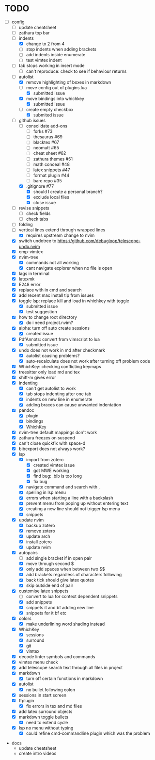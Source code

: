# TODO

- [ ] config
  - [ ] update cheatsheet
  - [ ] zathura top bar
  - [ ] indents
    - [x] change to 2 from 4
    - [ ] stop indents when adding brackets
    - [ ] add indents inside enumerate
    - [ ] test vimtex indent
  - [ ] tab stops working in insert mode
    - [ ] can't reproduce: check to see if behaviour returns
  - [ ] autolist
    - [x] remove highlighting of boxes in markdown
    - [ ] move config out of plugins.lua 
      - [x] submitted issue
    - [x] move bindings into whichkey 
      - [x] submitted issue
    - [ ] create empty checkbox 
      - [x] submited issue
  - [ ] github issues
    - [ ] consolidate add-ons 
      - [ ] forks #73
      - [ ] thesaurus #69
      - [ ] blacktex #67
      - [ ] neomutt #65
      - [ ] cheat sheet #62
      - [ ] zathura themes #51
      - [ ] math conceal #48
      - [ ] latex snippets #47
      - [ ] format plugin #44
      - [ ] bare repo #35
    - [x] .gitignore #77
      - [x] should I create a personal branch?
      - [x] exclude local files 
      - [x] close issue 
  - [ ] revise snippets
    - [ ] check fields
    - [ ] check tabs 
  - [ ] folding
  - [ ] vertical lines extend through wrapped lines
    - [x] requires upstream change to nvim
  - [x] switch undotree to https://github.com/debugloop/telescope-undo.nvim
  - [x] cmp-vimtex 
  - [x] nvim-tree
      - [x] commands not all working 
      - [x] cant navigate explorer when no file is open
  - [x] lags in terminal
  - [x] latexmk
  - [x] E248 error
  - [x] replace <Tab> with <C-j> in cmd and search
  - [x] add recent mac install tip from issues
  - [x] toggle lsp: replace kill and load in whichkey with toggle
    - [x] submitted issue
    - [x] test suggestion 
  - [x] how to change root directory
    - [x] do i need project.nvim?
  - [x] alpha: turn off auto create sessions
    - [x] created issue
  - [x] PdfAnnots: convert from vimscript to lua
    - [x] submitted issue
  - [x] undo does not work in md after checkmark
    - [x] autolist causing problems?
    - [x] auto-recalculate does not work after turning off problem code 
  - [x] WhichKey: checking conflicting keymaps
  - [x] treesitter only load md and tex
  - [x] shift-m gives error
  - [x] indenting
    - [x] can't get autolist to work
    - [x] tab stops indenting after one tab 
    - [x] indents on new line in enumerate 
    - [x] adding braces can cause unwanted indentation 
  - [x] pandoc
    - [x] plugin 
    - [x] bindings 
    - [x] WhichKey 
  - [x] nvim-tree default mappings don't work 
  - [x] zathura freezes on suspend 
  - [x] can't close quickfix with space-d 
  - [x] bibexport does not always work? 
  - [x] lsp 
    - [x] import from zotero 
      - [x] created vimtex issue
      - [x] got MWE working 
      - [x] find bug: .bib is too long 
      - [x] fix bug 
    - [x] navigate command and search with <C-j>, <C-k> 
    - [x] spelling in lsp menu 
    - [x] errors when starting a line with a backslash 
    - [x] prevent menu from poping up without entering text 
    - [x] creating a new line should not trigger lsp menu 
    - [x] snippets 
  - [x] update nvim 
    - [x] backup zotero
    - [x] remove zotero 
    - [x] update arch 
    - [x] install zotero 
    - [x] update nvim 
  - [x] autopairs 
    - [ ] add single bracket if in open pair 
    - [x] move through second $ 
    - [x] only add spaces when between two $$ 
    - [x] add brackets regardless of characters following 
    - [x] back tick should give latex quotes 
    - [x] skip outside end of pair 
  - [x] customise latex snippets 
    - [ ] convert to lua for context dependent snippets
    - [x] add snippets 
    - [x] snippets it and bf adding new line 
    - [x] snippets for it bf etc 
  - [x] colors 
    - [x] make underlining word shading instead
  - [x] WhichKey 
    - [x] sessions 
    - [x] surround 
    - [x] git 
    - [x] vimtex 
  - [x] decode linter symbols and commands 
  - [x] vimtex menu check 
  - [x] add telescope search text through all files in project 
  - [x] markdown 
    - [x] turn off certain functions in markdown 
  - [x] autolist 
    - [x] no bullet following colon
  - [x] sessions in start screen 
  - [x] ftplugin 
    - [x] fix errors in tex and md files
  - [x] add latex surround objects 
  - [x] markdown toggle bullets 
    - [x] need to extend cycle
  - [x] lsp no menu without typing 
    - [x] could refine cmd-commandline plugin which was the problem
- docs
  - update cheatsheet
  - create intro videos

